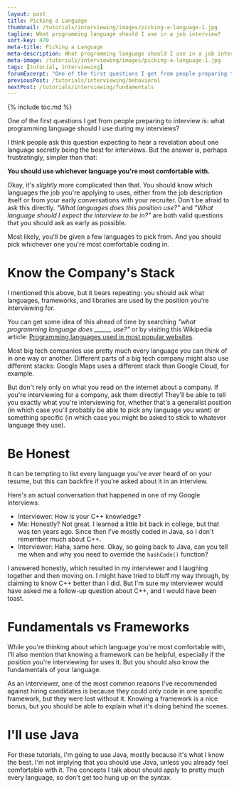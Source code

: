 ```yaml
---
layout: post
title: Picking a Language
thumbnail: /tutorials/interviewing/images/picking-a-language-1.jpg
tagline: What programming language should I use in a job interview?
sort-key: 470
meta-title: Picking a Language
meta-description: What programming language should I use in a job interview?
meta-image: /tutorials/interviewing/images/picking-a-language-1.jpg
tags: [tutorial, interviewing]
forumExcerpt: "One of the first questions I get from people preparing to interview is: what programming language should I use during my interviews? I wrote an article that explains my answer."
previousPost: /tutorials/interviewing/behavioral
nextPost: /tutorials/interviewing/fundamentals
---
```


{% include toc.md %}

One of the first questions I get from people preparing to interview is: what programming language should I use during my interviews?

I think people ask this question expecting to hear a revelation about one language secretly being the best for interviews. But the answer is, perhaps frustratingly, simpler than that:

**You should use whichever language you're most comfortable with.**

Okay, it's _slightly_ more complicated than that. You should know which languages the job you're applying to uses, either from the job description itself or from your early conversations with your recruiter. Don't be afraid to ask this directly. *"What languages does this position use?"* and *"What language should I expect the interview to be in?"* are both valid questions that you should ask as early as possible.

Most likely, you'll be given a few languages to pick from. And you should pick whichever one you're most comfortable coding in.

# Know the Company's Stack

I mentioned this above, but it bears repeating: you should ask what languages, frameworks, and libraries are used by the position you're interviewing for.

You can get some idea of this ahead of time by searching *"what programming language does ______ use?"* or by visiting this Wikipedia article: [Programming languages used in most popular websites](https://en.wikipedia.org/wiki/Programming_languages_used_in_most_popular_websites).

Most big tech companies use pretty much every language you can think of in one way or another. Different parts of a big tech company might also use different stacks: Google Maps uses a different stack than Google Cloud, for example.

But don't rely only on what you read on the internet about a company. If you're interviewing for a company, ask them directly! They'll be able to tell you exactly what you're interviewing for, whether that's a generalist position (in which case you'll probably be able to pick any language you want) or something specific (in which case you might be asked to stick to whatever language they use).

# Be Honest

It can be tempting to list every language you've ever heard of on your resume, but this can backfire if you're asked about it in an interview.

Here's an actual conversation that happened in one of my Google interviews:

- Interviewer: How is your C++ knowledge?
- Me: Honestly? Not great. I learned a little bit back in college, but that was ten years ago. Since then I've mostly coded in Java, so I don't remember much about C++.
- Interviewer: Haha, same here. Okay, so going back to Java, can you tell me when and why you need to override the `hashCode()` function?

I answered honestly, which resulted in my interviewer and I laughing together and then moving on. I might have tried to bluff my way through, by claiming to know C++ better than I did. But I'm sure my interviewer would have asked me a follow-up question about C++, and I would have been toast.

# Fundamentals vs Frameworks

While you're thinking about which language you're most comfortable with, I'll also mention that knowing a framework can be helpful, especially if the position you're interviewing for uses it. But you should also know the fundamentals of your language.

As an interviewer, one of the most common reasons I've recommended against hiring candidates is because they could only code in one specific framework, but they were lost without it. Knowing a framework is a nice bonus, but you should be able to explain what it's doing behind the scenes.

# I'll use Java

For these tutorials, I'm going to use Java, mostly because it's what I know the best. I'm not implying that you should use Java, unless you already feel comfortable with it. The concepts I talk about should apply to pretty much every language, so don't get too hung up on the syntax.
